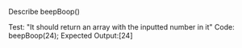 Describe beepBoop()

Test: "It should return an array with the inputted number in it"
Code: beepBoop(24);
Expected Output:[24]

